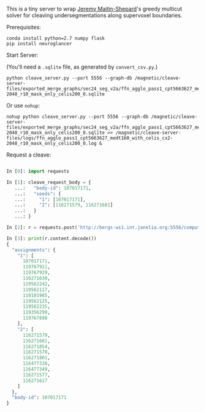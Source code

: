 This is a tiny server to wrap [Jeremy Maitin-Shepard][1]'s greedy multicut solver for cleaving undersegmentations along supervoxel boundaries.

[1]: https://github.com/jbms

Prerequisites:

```
conda install python=2.7 numpy flask
pip install neuroglancer
```

Start Server:

(You'll need a `.sqlite` file, as generated by `convert_csv.py`.)

```
python cleave_server.py --port 5556 --graph-db /magnetic/cleave-server-files/exported_merge_graphs/sec24_seg_v2a/ffn_agglo_pass1_cpt5663627_medt160_with_celis_cx2-2048_r10_mask_only_celis200_0.sqlite
```

Or use `nohup`:

```
nohup python cleave_server.py --port 5556 --graph-db /magnetic/cleave-server-files/exported_merge_graphs/sec24_seg_v2a/ffn_agglo_pass1_cpt5663627_medt160_with_celis_cx2-2048_r10_mask_only_celis200_0.sqlite >> /magnetic/cleave-server-files/logs/ffn_agglo_pass1_cpt5663627_medt160_with_celis_cx2-2048_r10_mask_only_celis200_0.log &
```

Request a cleave:

```python

In [0]: import requests

In [1]: cleave_request_body = {
   ...:   "body-id": 107017171,
   ...:   "seeds": {
   ...:     "1": [107017171],
   ...:     "2": [116271579, 116271681]
   ...:   }
   ...: }

In [2]: r = requests.post('http://bergs-ws1.int.janelia.org:5556/compute-cleave', json=cleave_request_body)

In [3]: print(r.content.decode())
{
  "assignments": {
    "1": [
      107017171,
      119767911,
      119767929,
      116271630,
      119562242,
      119562117,
      110101985,
      119562125,
      119562235,
      119356299,
      119767898
    ],
    "2": [
      116271579,
      116271681,
      116271854,
      116271570,
      116271801,
      116477338,
      116477349,
      116271577,
      116271617
    ]
  },
  "body-id": 107017171
}
```
